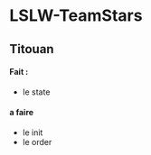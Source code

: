LSLW-TeamStars
==============

## Titouan

#### Fait :
- le state

#### a faire
- le init
- le order
